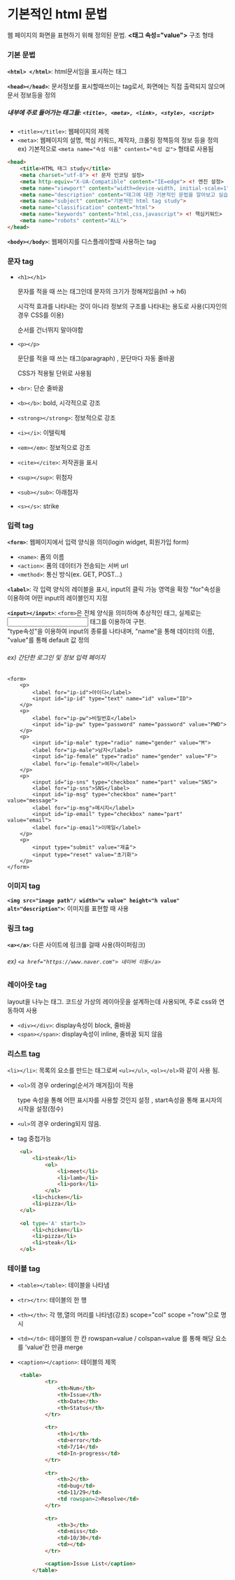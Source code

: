 # 기본적인 html 문법
웹 페이지의 화면을 표현하기 위해 정의된 문법. **<태그 속성="value">** 구조 형태   


### 기본 문법   
**```<html> </html>```**: html문서임을 표시하는 태그   

**```<head></head>```**: 문서정보를 표시할때쓰이는 tag로서, 화면에는 직접 출력되지 않으며 문서 정보등을 정의   

##### <head> 내부에 주로 들어가는 태그들: ```<title>, <meta>, <link>, <style>, <script>```   
* ```<title></title>```: 웹페이지의 제목   
* ```<meta>```: 웹페이지의 설명, 핵심 키워드, 제작자, 크롤링 정책등의 정보 등을 정의   
ex) 기본적으로 ```<meta name="속성 이름" content="속성 값">``` 형태로 사용됨

```html
<head>
	<title>HTML 태그 study</title>
	<meta charset="utf-8"> <! 문자 인코딩 설정>
	<meta http-equiv="X-UA-Compatible" content="IE=edge"> <! 엔진 설정>
	<meta name="viewport" content="width=device-width, initial-scale=1"> 
	<meta name="description" content="태그에 대한 기본적인 문법을 알아보고 실습하는 페이지입니다."> <! 웹페이지에 대한 설명>
	<meta name="subject" content="기본적인 html tag study"> 
	<meta name="classification" content="html">
	<meta name="keywords" content="html,css,javascript"> <! 핵심키워드>
	<meta name="robots" content="ALL">
</head>
```

**```<body></body>```**: 웹페이지를 디스플레이할때 사용하는 tag   



### 문자 tag   

* ```<h1></h1>```

  문자를 적을 때 쓰는 태그인데 문자의 크기가 정해져있음(h1 -> h6)   

  시각적 효과를 나타내는 것이 아니라 정보의 구조를 나타내는 용도로 사용(디자인의 경우 CSS를 이용)

  순서를 건너뛰지 말아야함

  

* ```<p></p>```

  문단를 적을 때 쓰는 태그(paragraph) , 문단마다 자동 줄바꿈

  CSS가 적용될 단위로 사용됨

* ```<br>```: 단순 줄바꿈  

  

* ```<b></b>```: bold, 시각적으로 강조

* ```<strong></strong>```: 정보적으로 강조



* ```<i></i>```: 이텔릭체   

* ```<em></em>```: 정보적으로 강조

  

* ```<cite></cite>```: 저작권을 표시

* ```<sup></sup>```: 위첨자
* ```<sub></sub>```: 아래첨자
* ```<s></s>```: strike
  
  



### 입력 tag   
**```<form>```**: 웹페이지에서 입력 양식을 의미(login widget, 회원가입 form)   

* ```<name>```: 폼의 이름   
* ```<action>```: 폼의 데이터가 전송되는 서버 url   
* ```<method>```: 통신 방식(ex. GET, POST...)   

**```<label>```**: 각 입력 양식의 레이블을 표시, input의 클릭 가능 영역을 확장
	"for"속성을 이용하여 어떤 input의 레이블인지 지정


**```<input></input>```**: ```<form>```은 전체 양식을 의미하며 추상적인 태그, 실제로는 <input> 태그를 이용하여 구현.   
"type속성"을 이용하여 input의 종류를 나타내며, "name"을 통해 데이터의 이름, "value"를 통해 default 값 정의   

###### ex) 간단한 로그인 및 정보 입력 페이지   
```
<form>
	<p>
		<label for="ip-id">아이디</label>
		<input id="ip-id" type="text" name="id" value="ID">
	</p>
	<p>
		<label for="ip-pw">비밀번호</label>
		<input id="ip-pw" type="password" name="password" value="PWD">
	</p>
	<p>
		<input id="ip-male" type="radio" name="gender" value="M">
		<label for="ip-male">남자</label>
		<input id="ip-female" type="radio" name="gender" value="F">
		<label for="ip-female">여자</label>
	</p>
	<p>
		<input id="ip-sns" type="checkbox" name="part" value="SNS">
		<label for="ip-sns">SNS</label>
		<input id="ip-msg" type="checkbox" name="part" value="message">
		<label for="ip-msg">메시지</label>
		<input id="ip-email" type="checkbox" name="part" value="email">
		<label for="ip-email">이메일</label>
	</p>
	<p>
		<input type="submit" value="제출">
		<input type="reset" value="초기화">
	</p>
</form>
```



### 이미지 tag

**```<img src="image path"/ width="w value" height="h value" alt="description">```**: 이미지를 표현할 때 사용   



### 링크 tag

**```<a></a>```**: 다른 사이트에 링크를 걸때 사용(하이퍼링크)   

###### ex) ```<a href="https://www.naver.com"> 네이버 이동</a>```   



### 레이아웃 tag

layout을 나누는 태그. 코드상 가상의 레이아웃을 설계하는데 사용되며, 주로 css와 연동하여 사용   
* ```<div></div>```: display속성이 block, 줄바꿈
* ```<span></span>```: display속성이 inline, 줄바꿈 되지 않음



### 리스트 tag   

```<li></li>```: 목록의 요소를 만드는 태그로써 ```<ul></ul>```, ```<ol></ol>```와 같이 사용 됨.   
* ```<ol>```의 경우 ordering(순서가 매겨짐)이 적용

  type 속성을 통해 어떤 표시자를 사용할 것인지 설정 , start속성을 통해 표시자의 시작을 설정(정수)

* ```<ul>```의 경우 ordering되지 않음.

* tag 중첩가능   

```html
	<ul>
		<li>steak</li>
        	<ol>
                <li>meet</li>
                <li>lamb</li>
                <li>pork</li>
        	</ol>
		<li>chicken</li>
		<li>pizza</li>	
	</ul>
	
	<ol type='A' start=3>
		<li>chicken</li>
		<li>pizza</li>
		<li>steak</li>
	</ol>
```



### 테이블 tag

* ```<table></table>```: 테이블을 나타냄

* ```<tr></tr>```: 테이블의 한 행

* ```<th></th>```: 각 행,열의 머리를 나타냄(강조)
	scope="col" scope ="row"으로 명시
	
	
	
* ```<td></td>```: 테이블의 한 칸
	rowspan=value / colspan=value 를 통해 해당 요소를 'value'칸 만큼 merge
	
	
	
* ```<caption></caption>```: 테이블의 제목

```html
	<table>
            <tr>
                <th>Num</th>
                <th>Issue</th>
                <th>Date</th>
                <th>Status</th>
            </tr>
            
            <tr>
                <th>1</th>
                <td>error</td>
                <td>7/14</td>
                <td>In-progress</td>
            </tr>
            
            <tr>
                <th>2</th>
                <td>bug</td>
                <td>11/29</td>
                <td rowspan=2>Resolve</td>
            </tr>
            
            <tr>
                <th>3</th>
                <td>miss</td>
                <td>10/30</td>
                <td></td>
            </tr>

            <caption>Issue List</caption>
        </table>
```